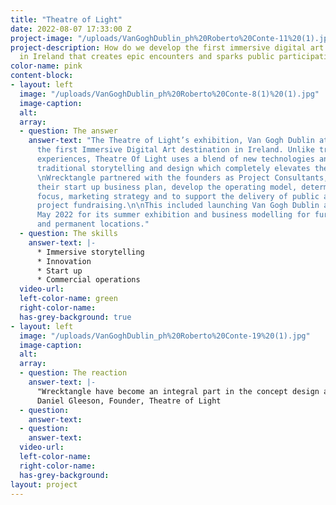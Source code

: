 ```yaml
---
title: "​Theatre of Light"
date: 2022-08-07 17:33:00 Z
project-image: "/uploads/VanGoghDublin_ph%20Roberto%20Conte-11%20(1).jpg"
project-description: How do we develop the first immersive digital art destination
  in Ireland that creates epic encounters and sparks public participation?
color-name: pink
content-block:
- layout: left
  image: "/uploads/VanGoghDublin_ph%20Roberto%20Conte-8(1)%20(1).jpg"
  image-caption: 
  alt: 
  array:
  - question: The answer
    answer-text: "The Theatre of Light’s exhibition, Van Gogh Dublin at the RDS, was
      the first Immersive Digital Art destination in Ireland. Unlike traditional museum
      experiences, Theatre Of Light uses a blend of new technologies and media with
      traditional storytelling and design which completely elevates the visitor experience.\n
      \nWrecktangle partnered with the founders as Project Consultants, to devise
      their start up business plan, develop the operating model, determine their strategic
      focus, marketing strategy and to support the delivery of public and private
      project fundraising.\n\nThis included launching Van Gogh Dublin at the RDS in
      May 2022 for its summer exhibition and business modelling for further pop ups
      and permanent locations."
  - question: The skills
    answer-text: |-
      * Immersive storytelling
      * Innovation
      * Start up
      * Commercial operations
  video-url: 
  left-color-name: green
  right-color-name: 
  has-grey-background: true
- layout: left
  image: "/uploads/VanGoghDublin_ph%20Roberto%20Conte-19%20(1).jpg"
  image-caption: 
  alt: 
  array:
  - question: The reaction
    answer-text: |-
      ​​"Wrecktangle have become an integral part in the concept design and strategic development of the Theatre Of Light Project."
      ​Daniel Gleeson, Founder, Theatre of Light
  - question: 
    answer-text: 
  - question: 
    answer-text: 
  video-url: 
  left-color-name: 
  right-color-name: 
  has-grey-background: 
layout: project
---
```


